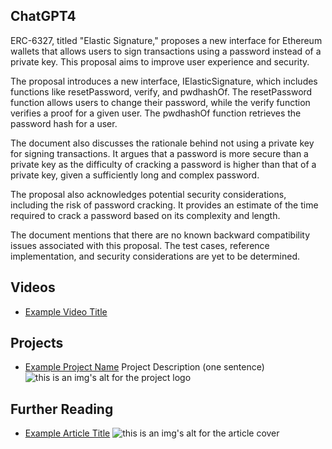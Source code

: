## ChatGPT4

ERC-6327, titled "Elastic Signature," proposes a new interface for Ethereum wallets that allows users to sign transactions using a password instead of a private key. This proposal aims to improve user experience and security.

The proposal introduces a new interface, IElasticSignature, which includes functions like resetPassword, verify, and pwdhashOf. The resetPassword function allows users to change their password, while the verify function verifies a proof for a given user. The pwdhashOf function retrieves the password hash for a user.

The document also discusses the rationale behind not using a private key for signing transactions. It argues that a password is more secure than a private key as the difficulty of cracking a password is higher than that of a private key, given a sufficiently long and complex password.

The proposal also acknowledges potential security considerations, including the risk of password cracking. It provides an estimate of the time required to crack a password based on its complexity and length.

The document mentions that there are no known backward compatibility issues associated with this proposal. The test cases, reference implementation, and security considerations are yet to be determined.

## Videos

- [Example Video Title](https://www.youtube.com/watch?v=TDGq4aeevgY)

## Projects

- [Example Project Name](https://xxxx.xxx/xxxxx) Project Description (one sentence) ![this is an img's alt for the project logo](https://xxxx.xxx/project-logo.xxx)

## Further Reading

- [Example Article Title](https://xxxx.xxx/xxxxx) ![this is an img's alt for the article cover](https://xxxx.xxx/article-cover.xxx)
